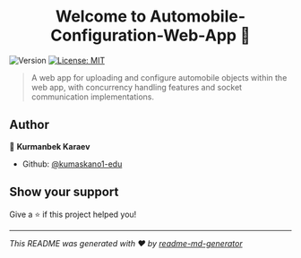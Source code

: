 <h1 align="center">Welcome to Automobile-Configuration-Web-App 👋</h1>
<p>
  <img alt="Version" src="https://img.shields.io/badge/version-1;-blue.svg?cacheSeconds=2592000" />
  <a href="#" target="_blank">
    <img alt="License: MIT" src="https://img.shields.io/badge/License-MIT-yellow.svg" />
  </a>
</p>

> A web app for uploading and configure automobile objects within the web app, with concurrency handling features and socket communication implementations.

## Author

👤 **Kurmanbek Karaev**

* Github: [@kumaskano1-edu](https://github.com/kumaskano1-edu)

## Show your support

Give a ⭐️ if this project helped you!

***
_This README was generated with ❤️ by [readme-md-generator](https://github.com/kefranabg/readme-md-generator)_
